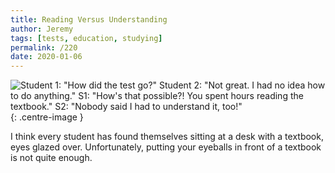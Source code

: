 ```yaml
---
title: Reading Versus Understanding
author: Jeremy
tags: [tests, education, studying]
permalink: /220
date: 2020-01-06
---
```


![Student 1: "How did the test go?" Student 2: "Not great. I had no idea how to do anything." S1: "How's that possible?! You spent hours reading the textbook." S2: "Nobody said I had to understand it, too!"](https://res.cloudinary.com/dh3hm8pb7/image/upload/c_scale,q_auto:best,w_615/v1535842782/Handwaving/Published/ReadingVersusUnderstanding.png){: .centre-image }

I think every student has found themselves sitting at a desk with a textbook, eyes glazed over. Unfortunately, putting your eyeballs in front of a textbook is not quite enough.
